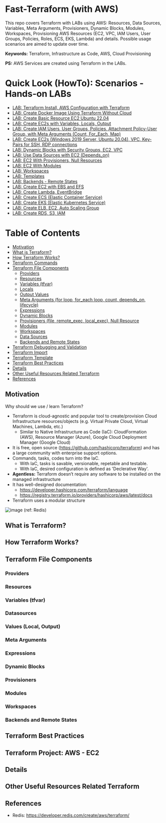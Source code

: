 # Fast-Terraform (with AWS)
This repo covers Terraform with LABs using AWS: Resources, Data Sources, Variables, Meta Arguments, Provisioners, Dynamic Blocks, Modules, Workspaces, Provisioning AWS Resources (EC2, VPC, IAM Users, User Groups, Policies, Roles, ECS, EKS, Lambda) and details. Possible usage scenarios are aimed to update over time.

**Keywords:** Terraform, Infrastructure as Code, AWS, Cloud Provisioning

**PS:** AWS Services are created using Terraform in the LABs. 

# Quick Look (HowTo): Scenarios - Hands-on LABs
- [LAB: Terraform Install, AWS Configuration with Terraform](https://github.com/omerbsezer/Fast-Terraform/blob/main/Terraform-Install-AWS-Configuration.md)
- [LAB: Create Docker Image Using Terraform Without Cloud](https://github.com/omerbsezer/Fast-Terraform/blob/main/Terraform-Docker-Without-Cloud.md)
- [LAB: Create Basic Resource EC2 Ubuntu 22.04](https://github.com/omerbsezer/Fast-Terraform/blob/main/Basic-Resource-EC2-Ubuntu.md)
- [LAB: Create EC2s with Variables, Locals, Output](https://github.com/omerbsezer/Fast-Terraform/blob/main/EC2-Variables-Locals-Output.md)
- [LAB: Create IAM Users, User Groups, Policies, Attachment Policy-User Group, with Meta Arguments (Count, For_Each, Map)](https://github.com/omerbsezer/Fast-Terraform/blob/main/IAM-User-Group-Policy-Count-ForEach-Map.md)
- [LAB: Create EC2s (Windows 2019 Server, Ubuntu 20.04), VPC, Key-Pairs for SSH, RDP connections](https://github.com/omerbsezer/Fast-Terraform/blob/main/EC2-VPC-Ubuntu-Win-SSH-RDP.md)
- [LAB: Dynamic Blocks with Security Groups, EC2, VPC](https://github.com/omerbsezer/Fast-Terraform/blob/main/SG-DynamicBlocks-VPC-EC2.md)
- [LAB: Use Data Sources with EC2 (Depends_on)]()
- [LAB: EC2 With Provisioners, Null Resources]()
- [LAB: EC2 With Modules]()
- [LAB: Workspaces]()
- [LAB: Templates]()
- [LAB: Backends - Remote States]()
- [LAB: Create EC2 with EBS and EFS]()
- [LAB: Create Lambda, EventBridge]()
- [LAB: Create ECS (Elastic Container Service)]()
- [LAB: Create EKS (Elastic Kubernetes Service)]()
- [LAB: Create ELB, EC2, Auto Scaling Group]()
- [LAB: Create RDS, S3, IAM]()

# Table of Contents
- [Motivation](#motivation)
- [What is Terraform?](#what_is_terraform)
- [How Terraform Works?](#how_terrafom_works)
- [Terraform Commands](#terrafom_commands)
- [Terraform File Components](#terrafom_file_components)
  - [Providers](#providers)
  - [Resources](#resources)
  - [Variables (tfvar)](#variables)
  - [Locals](#locals)
  - [Output Values](#output_values)
  - [Meta Arguments (for loop, for_each loop, count, depends_on, lifecycle)](#meta_arguments)
  - [Expressions](#expressions)
  - [Dynamic Blocks](#dynamic_blocks)
  - [Provisioners (file, remote_exec, local_exec), Null Resource](#provisioners)
  - [Modules](#modules)
  - [Workspaces](#workspaces)
  - [Data Sources](#data_sources)
  - [Backends and Remote States](#backends_remote_states)
- [Terraform Debugging and Validation](#debugging_validation)
- [Terraform Import](#import)  
- [Terraform Template](#template)
- [Terraform Best Practices](#best_practice)
- [Details](#details)
- [Other Useful Resources Related Terraform](#resource)
- [References](#references)

## Motivation <a name="motivation"></a>

Why should we use / learn Terraform?
- Terraform is cloud-agnostic and popular tool to create/provision Cloud Infrastructure resources/objects (e.g. Virtual Private Cloud, Virtual Machines, Lambda, etc.)
  - Similar to Native Infrastructure as Code (IaC): CloudFormation (AWS), Resource Manager (Azure), Google Cloud Deployment Manager (Google Cloud) 
- It is free, open source (https://github.com/hashicorp/terraform) and has a large community with enterprise support options.
- Commands, tasks, codes turn into the IaC.
  - With IaC, tasks is savable, versionable, repetable and testable.
  - With IaC, desired configuration is defined as 'Declerative Way'.
- **Agentless:** Terraform doesn’t require any software to be installed on the managed infrastructure
- It has well-designed documentation:
  - https://developer.hashicorp.com/terraform/language
  - https://registry.terraform.io/providers/hashicorp/aws/latest/docs
- Terraform uses a modular structure  

![image](https://user-images.githubusercontent.com/10358317/228594238-dddc325b-6297-4eec-a1b2-aa3652e3d818.png) (ref: Redis)


## What is Terraform? <a name="what_is_terraform"></a>

## How Terraform Works? <a name="how_terrafom_works"></a>

## Terraform File Components <a name="terrafom_file_components"></a>

### Providers <a name="providers"></a>

### Resources <a name="resources"></a>

### Variables (tfvar) <a name="variables"></a>

### Datasources <a name="datasources"></a>

### Values (Local, Output) <a name="values"></a>

### Meta Arguments <a name="meta_arguments"></a>

### Expressions <a name="expressions"></a>

### Dynamic Blocks <a name="dynamic_blocks"></a>

### Provisioners <a name="provisioners"></a>

### Modules <a name="modules"></a>

### Workspaces <a name="workspaces"></a>

### Backends and Remote States <a name="backends_remote_states"></a>

## Terraform Best Practices <a name="best_practice"></a>

## Terraform Project: AWS - EC2 <a name="project1"></a>

## Details <a name="details"></a>

## Other Useful Resources Related Terraform <a name="resource"></a>

## References <a name="references"></a>
- Redis: https://developer.redis.com/create/aws/terraform/

